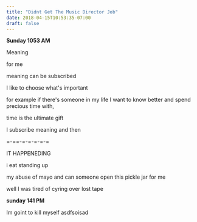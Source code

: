 ```yaml
---
title: "Didnt Get The Music Director Job"
date: 2018-04-15T10:53:35-07:00
draft: false
---
```


**Sunday 1053 AM**


Meaning

for me

meaning can be subscribed

I like to choose what's important

for example if there's someone in my life I want to know better and spend precious time with,



time is the ultimate gift

I subscribe meaning and then




=-==-=-=-=-=-=

IT HAPPENEDING




i eat standing up

my abuse of mayo and can someone open this pickle jar for me




well I was tired of cyring over lost tape



**sunday 141 PM**


Im goint to kill myself asdfsoisad
